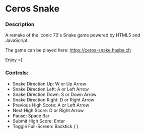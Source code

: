 # Ceros Snake

### Description

A remake of the iconic 70's Snake game powered by HTML5 and JavaScript.

The game can be played here: https://ceros-snake.hasba.ch

Enjoy =)

### Controls:

- Snake Direction Up: W or Up Arrow
- Snake Direction Left: A or Left Arrow
- Snake Direction Down: S or Down Arrow
- Snake Direction Right: D or Right Arrow
- Previous High Score: A or Left Arrow
- Next High Score: D or Right Arrow
- Pause: Space Bar
- Submit High Score: Enter
- Toggle Full-Screen: Backtick (`)